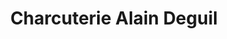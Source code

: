 ---
title: "Charcuterie Alain Deguil"
url: /le-bouscat/charcuterie-alain-deguil/
shop: Metzgerei
---